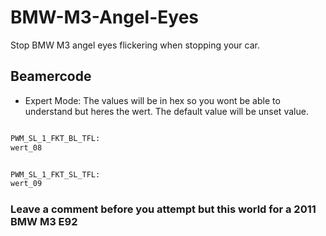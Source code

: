 # BMW-M3-Angel-Eyes
Stop BMW M3 angel eyes flickering when stopping your car. 


## Beamercode 
- Expert Mode: The values will be in hex so you wont be able to understand but heres the wert. The default value will be unset value.

```bash

PWM_SL_1_FKT_BL_TFL:
wert_08


PWM_SL_1_FKT_SL_TFL:
wert_09
```
### Leave a comment before you attempt but this world for a 2011 BMW M3 E92
